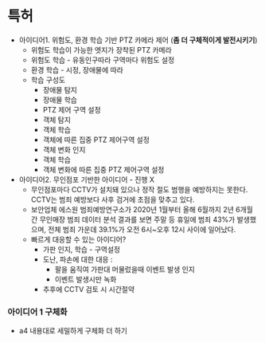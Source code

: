 # 특허

- 아이디어1. 위험도, 환경 학습 기반 PTZ 카메라 제어 (**좀 더 구체적이게 발전시키기**)
  - 위험도 학습이 가능한 엣지가 장착된 PTZ 카메라
  - 위험도 학습 - 유동인구따라 구역마다 위험도 설정
  - 환경  학습 - 시정, 장애물에 따라
  - 학습 구성도
    - 장애물 탐지
    - 장애물 학습
    - PTZ 제어 구역 설정
    - 객체 탐지
    - 객체 학습
    - 객체에 따른 집중 PTZ 제어구역 설정
    - 객체 변화 인지
    - 객체 학습
    - 객체 변화에 따른 집중 PTZ 제어구역 설정
- 아이디어2. 무인점포 기반한 아이디어 - 진행 X
  - 무인점포마다 CCTV가 설치돼 있으나 정작 절도 범행을 예방하지는 못한다. CCTV는 범죄 예방보다 사후 검거에 초점을 맞추고 있다. 
  - 보안업체 에스원 범죄예방연구소가 2020년 1월부터 올해 6월까지 2년 6개월간 무인매장 범죄 데이터 분석 결과를 보면 주말 등 휴일에 범죄 43%가 발생했으며, 전체 범죄 가운데 39.1%가 오전 6시~오후 12시 사이에 일어났다.
  - 빠르게 대응할 수 있는 아이디어?
    - 가판 인지, 학습 - 구역설정
    - 도난, 파손에 대한 대응 : 
      - 팔을 움직여 가판대 머물렀을때 이벤트 발생 인지
      - 이벤트 발생시만 녹화
    - 추후에 CCTV 검토 시 시간절약



### 아이디어 1 구체화

- a4 내용대로 세밀하게 구체화 더 하기

